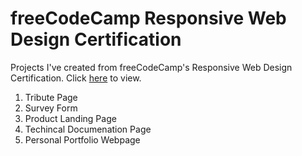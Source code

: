 # freeCodeCamp Responsive Web Design Certification
Projects I've created from freeCodeCamp's Responsive Web Design Certification. Click <a href="https://www.freecodecamp.org/certification/kherzieandal/responsive-web-design">here</a> to view.
1. Tribute Page
2. Survey Form
3. Product Landing Page
4. Techincal Documenation Page
5. Personal Portfolio Webpage